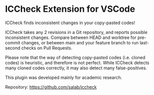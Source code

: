 # ICCheck Extension for VSCode

ICCheck finds inconsistent changes in your copy-pasted codes!

ICCheck takes any 2 revisions in a Git repository, and reports possible inconsistent changes.
Compare between HEAD and worktree for pre-commit changes, or between main and your feature branch
to run last-second checks on Pull Requests.

Please note that the way of detecting copy-pasted codes (i.e. cloned codes) is heuristic,
and therefore is not perfect.
While ICCheck detects many cloned codes correctly, it may also detect many false-positives.

This plugin was developed mainly for academic research.

Repository: https://github.com/salab/iccheck

<!--
Extension template code is copied and modified from
https://github.com/microsoft/vscode-extension-samples/tree/main/lsp-sample.
-->
